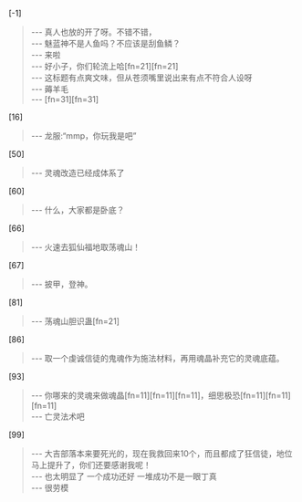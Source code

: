 
[-1] 
>--- 真人也放的开了呀。不错不错，<br>
>--- 魅蓝神不是人鱼吗？不应该是刮鱼鳞？<br>
>--- 来啦<br>
>--- 好小子，你们轮流上哈[fn=21][fn=21]<br>
>--- 这标题有点爽文味，但从苍须嘴里说出来有点不符合人设呀<br>
>--- 薅羊毛<br>
>--- [fn=31][fn=31]<br>

[16] 
>--- 龙服:“mmp，你玩我是吧”<br>

[50] 
>--- 灵魂改造已经成体系了<br>

[60] 
>--- 什么，大家都是卧底？<br>

[66] 
>--- 火速去狐仙福地取荡魂山！<br>

[67] 
>--- 披甲，登神。<br>

[81] 
>--- 荡魂山胆识蛊[fn=21]<br>

[86] 
>--- 取一个虔诚信徒的鬼魂作为施法材料，再用魂晶补充它的灵魂底蕴。<br>

[93] 
>--- 你哪来的灵魂来做魂晶[fn=11][fn=11][fn=11]，细思极恐[fn=11][fn=11][fn=11]<br>
>--- 亡灵法术吧<br>

[99] 
>--- 大吉部落本来要死光的，现在我救回来10个，而且都成了狂信徒，地位马上提升了，你们还要感谢我呢！<br>
>--- 也太明显了 一个成功还好 一堆成功不是一眼丁真<br>
>--- 很劳模<br>
